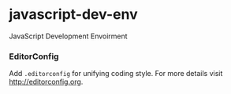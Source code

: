 # javascript-dev-env
JavaScript Development Envoirment

### EditorConfig
Add `.editorconfig` for unifying coding style. For more details visit <a href="http://editorconfig.org">http://editorconfig.org</a>. 

